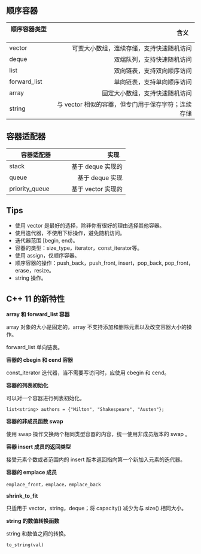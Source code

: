 ## 顺序容器

| 顺序容器类型    | 含义    |
| --------       | -----:  | 
| vector         | 可变大小数组，连续存储，支持快速随机访问| 
| deque          | 双端队列，支持快速随机访问|
| list           | 双向链表，支持双向顺序访问|     
| forward_list   | 单向链表，支持单向顺序访问|  
| array          | 固定大小数组，支持快速随机访问| 
| string         | 与 vector 相似的容器，但专门用于保存字符；连续存储| 

## 容器适配器

| 容器适配器    | 实现    |
| --------       | -----:  | 
| stack                    | 基于 deque 实现的| 
| queue                    | 基于 deque 实现|
| priority_queue           | 基于 vector 实现的|     

## Tips

* 使用 vector 是最好的选择，除非你有很好的理由选择其他容器。
* 使用迭代器，不使用下标操作，避免随机访问。
* 迭代器范围 [begin, end)。
* 容器的类型：size_type，iterator，const_iterator等。
* 使用 assign，仅顺序容器。
* 顺序容器的操作：push_back，push_front, insert，pop_back, pop_front，erase，resize。
* string 操作。

## C++ 11 的新特性

**array 和 forward_list 容器**

array 对象的大小是固定的，array 不支持添加和删除元素以及改变容器大小的操作。

forward_list 单向链表。

**容器的 cbegin 和 cend 容器**

const_iterator 迭代器，当不需要写访问时，应使用 cbegin 和 cend。

**容器的列表初始化**

可以对一个容器进行列表初始化。

`list<string> authors = {"Milton", "Shakespeare", "Austen"};`

**容器的非成员函数 swap**

使用 swap 操作交换两个相同类型容器的内容，统一使用非成员版本的 swap 。

**容器 insert 成员的返回类型**

接受元素个数或者范围内的 insert 版本返回指向第一个新加入元素的迭代器。

**容器的 emplace 成员**

`emplace_front，emplace，emplace_back`

**shrink_to_fit**

只适用于 vector，string，deque；将 capacity() 减少为与 size() 相同大小。

**string 的数值转换函数**

string 和数值之间的转换。

`to_string(val)`
